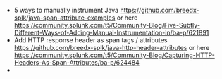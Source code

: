 - 5 ways to manually instrument Java https://github.com/breedx-splk/java-span-attribute-examples or here https://community.splunk.com/t5/Community-Blog/Five-Subtly-Different-Ways-of-Adding-Manual-Instrumentation-in/ba-p/621891
- Add HTTP response header as span tags / attributes https://github.com/breedx-splk/java-http-header-attributes or here https://community.splunk.com/t5/Community-Blog/Capturing-HTTP-Headers-As-Span-Attributes/ba-p/624484
- 